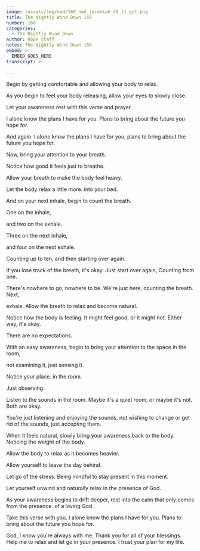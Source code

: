 ```yaml
---
image: /assets/img/nwd/160_nwd_jeremiah_29_11_gnt.png
title: The Nightly Wind Down 160
number: 160
categories:
  - The Nightly Wind Down
author: Hope Staff
notes: The Nightly Wind Down 160
embed: >-
  EMBED_GOES_HERE
transcript: >-
  
---
```

Begin by getting comfortable and allowing your body to relax.

As you begin to feel your body releasing, allow your eyes to slowly close.

Let your awareness rest with this verse and prayer.

I alone know the plans I have for you. Plans to bring about the future you hope for.

And again. I alone know the plans I have for you, plans to bring about the future you hope for.

Now, bring your attention to your breath.

Notice how good it feels just to breathe.

Allow your breath to make the body feel heavy.

Let the body relax a little more. into your bed.

And on your next inhale, begin to count the breath.

One on the inhale,

and two on the exhale.

Three on the next inhale,

and four on the next exhale.

Counting up to ten, and then starting over again.

If you lose track of the breath, it's okay. Just start over again, Counting from one.

There's nowhere to go, nowhere to be. We're just here, counting the breath. Next,

exhale. Allow the breath to relax and become natural.

Notice how the body is feeling. It might feel good, or it might not. Either way, it's okay.

There are no expectations.

With an easy awareness, begin to bring your attention to the space in the room,

not examining it, just sensing it.

Notice your place. in the room.

Just observing.

Listen to the sounds in the room. Maybe it's a quiet room, or maybe it's not. Both are okay.

You're just listening and enjoying the sounds, not wishing to change or get rid of the sounds, just accepting them.

When it feels natural, slowly bring your awareness back to the body. Noticing the weight of the body.

Allow the body to relax as it becomes heavier.

Allow yourself to leave the day behind.

Let go of the stress. Being mindful to stay present in this moment.

Let yourself unwind and naturally relax in the presence of God.

As your awareness begins to drift deeper, rest into the calm that only comes from the presence. of a loving God.

Take this verse with you. I alone know the plans I have for you. Plans to bring about the future you hope for.

God, I know you're always with me. Thank you for all of your blessings. Help me to relax and let go in your presence. I trust your plan for my life.

